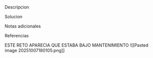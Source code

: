 Descripcion


Solucion


Notas adicionales


Referencias

ESTE RETO APARECIA QUE ESTABA BAJO MANTENIMIENTO
![[Pasted image 20251007180105.png]]